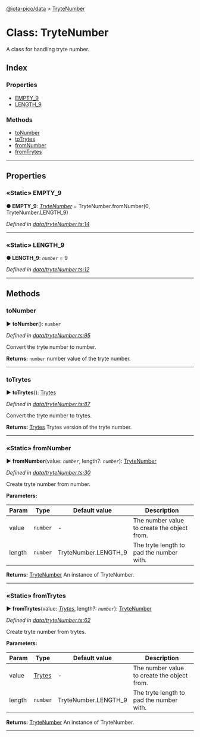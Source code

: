 [@iota-pico/data](../README.md) > [TryteNumber](../classes/trytenumber.md)



# Class: TryteNumber


A class for handling tryte number.

## Index

### Properties

* [EMPTY_9](trytenumber.md#empty_9)
* [LENGTH_9](trytenumber.md#length_9)


### Methods

* [toNumber](trytenumber.md#tonumber)
* [toTrytes](trytenumber.md#totrytes)
* [fromNumber](trytenumber.md#fromnumber)
* [fromTrytes](trytenumber.md#fromtrytes)



---
## Properties
<a id="empty_9"></a>

### «Static» EMPTY_9

**●  EMPTY_9**:  *[TryteNumber](trytenumber.md)*  =  TryteNumber.fromNumber(0, TryteNumber.LENGTH_9)

*Defined in [data/tryteNumber.ts:14](https://github.com/iotaeco/iota-pico-data/blob/6f61d65/src/data/tryteNumber.ts#L14)*





___

<a id="length_9"></a>

### «Static» LENGTH_9

**●  LENGTH_9**:  *`number`*  = 9

*Defined in [data/tryteNumber.ts:12](https://github.com/iotaeco/iota-pico-data/blob/6f61d65/src/data/tryteNumber.ts#L12)*





___


## Methods
<a id="tonumber"></a>

###  toNumber

► **toNumber**(): `number`



*Defined in [data/tryteNumber.ts:95](https://github.com/iotaeco/iota-pico-data/blob/6f61d65/src/data/tryteNumber.ts#L95)*



Convert the tryte number to number.




**Returns:** `number`
number value of the tryte number.






___

<a id="totrytes"></a>

###  toTrytes

► **toTrytes**(): [Trytes](trytes.md)



*Defined in [data/tryteNumber.ts:87](https://github.com/iotaeco/iota-pico-data/blob/6f61d65/src/data/tryteNumber.ts#L87)*



Convert the tryte number to trytes.




**Returns:** [Trytes](trytes.md)
Trytes version of the tryte number.






___

<a id="fromnumber"></a>

### «Static» fromNumber

► **fromNumber**(value: *`number`*, length?: *`number`*): [TryteNumber](trytenumber.md)



*Defined in [data/tryteNumber.ts:30](https://github.com/iotaeco/iota-pico-data/blob/6f61d65/src/data/tryteNumber.ts#L30)*



Create tryte number from number.


**Parameters:**

| Param | Type | Default value | Description |
| ------ | ------ | ------ | ------ |
| value | `number`  | - |   The number value to create the object from. |
| length | `number`  |  TryteNumber.LENGTH_9 |   The tryte length to pad the number with. |





**Returns:** [TryteNumber](trytenumber.md)
An instance of TryteNumber.






___

<a id="fromtrytes"></a>

### «Static» fromTrytes

► **fromTrytes**(value: *[Trytes](trytes.md)*, length?: *`number`*): [TryteNumber](trytenumber.md)



*Defined in [data/tryteNumber.ts:62](https://github.com/iotaeco/iota-pico-data/blob/6f61d65/src/data/tryteNumber.ts#L62)*



Create tryte number from trytes.


**Parameters:**

| Param | Type | Default value | Description |
| ------ | ------ | ------ | ------ |
| value | [Trytes](trytes.md)  | - |   The number value to create the object from. |
| length | `number`  |  TryteNumber.LENGTH_9 |   The tryte length to pad the number with. |





**Returns:** [TryteNumber](trytenumber.md)
An instance of TryteNumber.






___


